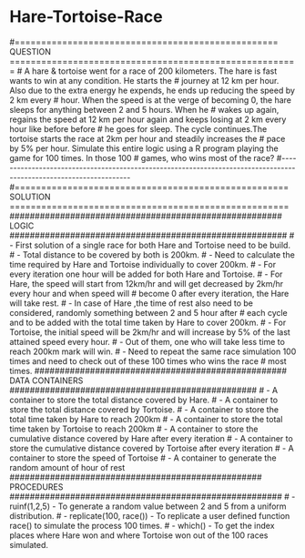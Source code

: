 # Hare-Tortoise-Race
#================================================== QUESTION =======================================================  # A hare &amp; tortoise went for a race of 200 kilometers. The hare is fast wants to win at any condition. He starts the  # journey at 12 km per hour. Also due to the extra energy he expends, he ends up reducing the speed by 2 km every  # hour. When the speed is at the verge of becoming 0, the hare sleeps for anything between 2 and 5 hours. When he  # wakes up again, regains the speed at 12 km per hour again and keeps losing at 2 km every hour like before before  # he goes for sleep. The cycle continues.The tortoise starts the race at 2km per hour and steadily increases the  # pace by 5% per hour. Simulate this entire logic using a R program playing the game for 100 times. In those 100  # games, who wins most of the race?  #-------------------------------------------------------------------------------------------------------------------  #==================================================== SOLUTION =====================================================   ###################################################### LOGIC #######################################################  # - First solution of a single race for both Hare and Tortoise need to be build. # - Total distance to be covered by both is 200km. # - Need to calculate the time required by Hare and Tortoise individually to cover 200km. # - For every iteration one hour will be added for both Hare and Tortoise. # - For Hare, the speed will start from 12km/hr and will get decreased by 2km/hr every hour and when speed will  #   become 0 after every iteration, the Hare will take rest. # - In case of Hare ,the time of rest also need to be considered, randomly something between 2 and 5 hour after  #   each cycle and to be added with the total time taken by Hare to cover 200km. # - For Tortoise, the initial speed will be 2km/hr and will increase by 5% of the last attained speed every hour. # - Out of them, one who will take less time to reach 200km mark will win. # - Need to repeat the same race simulation 100 times and need to check out of these 100 times who wins the race  #   most times.  ################################################## DATA CONTAINERS #################################################  # - A container to store the total distance covered by Hare. # - A container to store the total distance covered by Tortoise. # - A container to store the total time taken by Hare to reach 200km # - A container to store the total time taken by Tortoise to reach 200km # - A container to store the cumulative distance covered by Hare after every iteration # - A container to store the cumulative distance covered by Tortoise after every iteration # - A container to store the speed of Tortoise # - A container to generate the random amount of hour of rest  ################################################## PROCEDURES ######################################################  # - ruinf(1,2,5) - To generate a random value between 2 and 5 from a uniform distribution. # - replicate(100, race()) - To replicate a user defined function race() to simulate the process 100 times. # - which() - To get the index places where Hare won and where Tortoise won out of the 100 races simulated.
